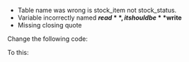 - Table name was wrong is stock_item not stock_status. 
- Variable incorrectly named **$read**, it should be **$write**
- Missing closing quote


Change the following code:

<script src="https://gist.github.com/amacgregor/5478084/8a3d1ae5baecfc828e1839adc00ead74543c2eeb.js"></script>	

To this:

<script src="https://gist.github.com/amacgregor/5478084/dd80eee9688faf55c053401c23ff89cd3712ee3e.js"></script>
